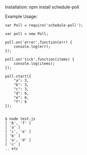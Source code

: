 Installation:
    npm install schedule-poll

Example Usage:

    var Poll = require('schedule-poll');
    
    var poll = new Poll;
    
    poll.on('error',function(err) {
        console.log(err);
    });
    
    poll.on('tick',function(items) {
        console.log(items);
    });
    
    poll.start({
        "a": 3,
        "b": 3,
        "c": 3,
        "d": 6,
        "e": 6,
        "f": 6
    });


    $ node test.js
    [ 'b', 'f' ]
    [ 'a' ]
    [ 'c', 'e' ]
    [ 'b' ]
    [ 'a', 'd' ]
    [ 'c' ]
    .. etc
